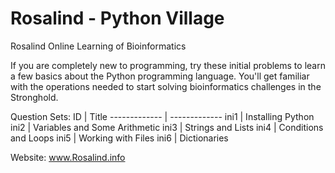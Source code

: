 # Rosalind - Python Village
Rosalind Online Learning of Bioinformatics

If you are completely new to programming, try these initial problems to learn a few basics about the Python programming language. You'll get familiar with the operations needed to start solving bioinformatics challenges in the Stronghold.

Question Sets:
ID | Title
------------- | -------------
ini1  | Installing Python
ini2  | Variables and Some Arithmetic
ini3	| Strings and Lists
ini4  | Conditions and Loops
ini5  |	Working with Files
ini6  | Dictionaries

Website:
www.Rosalind.info
